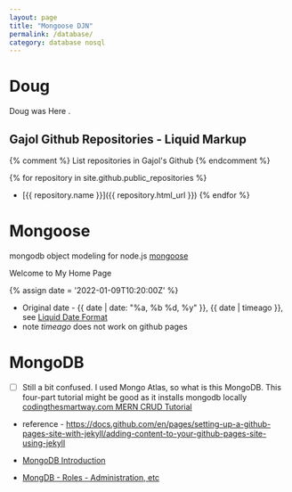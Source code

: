 ```yaml
---
layout: page
title: "Mongoose DJN"
permalink: /database/
category: database nosql
---
```


# Doug
Doug was Here .

## Gajol Github Repositories - Liquid Markup
{% comment %}
List repositories in Gajol's Github
{% endcomment %}

{% for repository in site.github.public_repositories %}
  * [{{ repository.name }}]({{ repository.html_url }})
{% endfor %}

# Mongoose
mongodb object modeling for node.js
[mongoose](https://mongoosejs.com/)


Welcome to My Home Page

{% assign date = '2022-01-09T10:20:00Z' %}
- Original date - {{ date | date: "%a, %b %d, %y" }}, {{ date | timeago }}, see [Liquid Date Format](https://www.shopify.ca/partners/blog/liquid-date-format)
- note *timeago* does not work on github pages


# MongoDB

- [ ] Still a bit confused.   I used Mongo Atlas, so what is this MongoDB.  This four-part tutorial might be good as it installs mongodb locally [codingthesmartway.com MERN CRUD Tutorial](https://codingthesmartway.com/the-mern-stack-tutorial-building-a-react-crud-application-from-start-to-finish-part-1)

- reference - https://docs.github.com/en/pages/setting-up-a-github-pages-site-with-jekyll/adding-content-to-your-github-pages-site-using-jekyll


- [MongoDB Introduction](https://mongodb.github.io/node-mongodb-native/api-articles/nodekoarticle1.html)

- [MongDB - Roles - Administration, etc](https://docs.mongodb.com/manual/reference/built-in-roles/)
